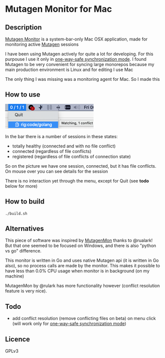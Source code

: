 Mutagen Monitor for Mac
=======================

Description
-----------
[Mutagen Monitor](https://github.com/andrewmed/mutagenmon) is a system-bar-only Mac OSX application, made for monitoring active [Mutagen](https://mutagen.io) sessions

I have been using Mutagen actively for quite a lot for developing. For this purpouse I use it only in 
[one-way-safe synchronization mode](https://mutagen.io/documentation/synchronization).
I found Mutagen to be very convenient for syncing large monorepos because my main production environment is Linux and for editing I use Mac

The only thing I was missing was a monitoring agent for Mac. So I made this

How to use
----------
![Image](demo.png)

In the bar there is a number of sessions in these states:
* totally healthy (connected and with no file conflict)
* connected (regardless of file conflicts)
* registered (regardless of file conflicts of connection state)
 
So on the picture we have one session, connected, but it has file conflicts. On mouse over you can see details for the session

There is no interaction yet through the menu, except for Quit (see **todo** below for more)

How to build
------------
```
./build.sh
```

Alternatives
----------
This piece of software was inspired by [MutagenMon](https://github.com/rualark/MutagenMon) thanks to @rualark!
But that one seemed to be focused on Windows, and there is also "python vs go" difference.

This monitor is written in Go and uses native Mutagen api (it is written in Go also), so no process calls are made by the monitor.
This makes it possible to have less than 0.0% CPU usage when monitor is in background (on my machine)

MutagenMon by @rulark has more functionality however (conflict resolution feature is very nice).

Todo
----
* add conflict resolution (remove conflicting files on beta) on menu click (will work only for [one-way-safe synchronization mode](https://mutagen.io/documentation/synchronization))

Licence
-------
GPLv3